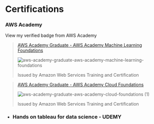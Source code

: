 # Certifications

### AWS Academy
View my verified badge from AWS Academy

> [AWS Academy Graduate - AWS Academy Machine Learning Foundations](https://www.credly.com/badges/3b241b52-5c90-42e3-930f-11ebfa9a0f38/public_url)
> 
> ![aws-academy-graduate-aws-academy-machine-learning-foundations](https://github.com/MUSKAN1903/Certifications/assets/70433658/69a404d4-9c50-4d50-a0ee-8694a8ce7616)
>
> Issued by Amazon Web Services Training and Certification

> [AWS Academy Graduate - AWS Academy Cloud Foundations](https://www.credly.com/badges/c86a0549-0603-4419-b245-909a23c57142/public_url)
> 
> ![aws-academy-graduate-aws-academy-cloud-foundations (1)](https://github.com/MUSKAN1903/Certifications/assets/70433658/f2863dce-3a60-4682-8c13-e69b98382c4d)
> 
> Issued by Amazon Web Services Training and Certification

- ### Hands on tableau for data science - UDEMY
